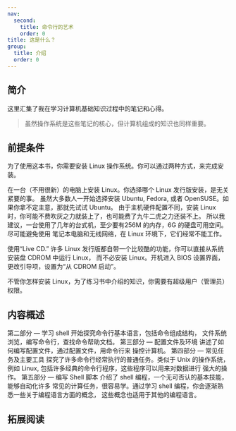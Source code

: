 ```yaml
---
nav:
  second:
    title: 命令行的艺术
    order: 0
title: 这是什么？
group:
  title: 介绍
  order: 0
---
```


## 简介

这里汇集了我在学习计算机基础知识过程中的笔记和心得。

> 虽然操作系统是这些笔记的核心，但计算机组成的知识也同样重要。

## 前提条件

为了使用这本书，你需要安装 Linux 操作系统。你可以通过两种方式，来完成安装。

在一台（不用很新）的电脑上安装 Linux。你选择哪个 Linux 发行版安装，是无关紧要的事。 虽然大多数人一开始选择安装 Ubuntu, Fedora, 或者 OpenSUSE。如果你拿不定主意，那就先试试 Ubuntu。 由于主机硬件配置不同，安装 Linux 时，你可能不费吹灰之力就装上了，也可能费了九牛二虎之力还装不上。 所以我建议，一台使用了几年的台式机，至少要有256M 的内存，6G 的硬盘可用空间。尽可能避免使用 笔记本电脑和无线网络，在 Linux 环境下，它们经常不能工作。

使用“Live CD.” 许多 Linux 发行版都自带一个比较酷的功能，你可以直接从系统安装盘 CDROM 中运行 Linux， 而不必安装 Linux。开机进入 BIOS 设置界面，更改引导项，设置为“从 CDROM 启动”。

不管你怎样安装 Linux，为了练习书中介绍的知识，你需要有超级用户（管理员）权限。

## 内容概述

第二部分 — 学习 shell 开始探究命令行基本语言，包括命令组成结构， 文件系统浏览，编写命令行，查找命令帮助文档。
第三部分 — 配置文件及环境 讲述了如何编写配置文件，通过配置文件，用命令行来 操控计算机。
第四部分 — 常见任务及主要工具 探究了许多命令行经常执行的普通任务。类似于 Unix 的操作系统，例如 Linux, 包括许多经典的命令行程序，这些程序可以用来对数据进行 强大的操作。
第五部分 — 编写 Shell 脚本 介绍了 shell 编程，一个无可否认的基本技能，能够自动化许多 常见的计算任务，很容易学。通过学习 shell 编程，你会逐渐熟悉一些关于编程语言方面的概念， 这些概念也适用于其他的编程语言。

## 拓展阅读
